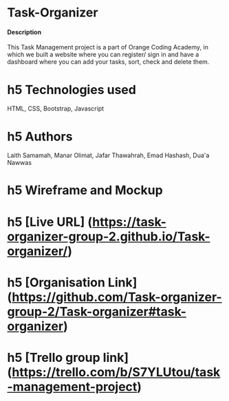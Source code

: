 # Task-Organizer


<h4> Description </h4>

This Task Management project is a part of Orange Coding Academy, in which we built a website where you can register/ sign in and have a dashboard where you can add your tasks, sort, check and delete them.

# h5 Technologies used

HTML, CSS, Bootstrap, Javascript

# h5 Authors

Laith Samamah, Manar Olimat, Jafar Thawahrah, Emad Hashash, Dua'a Nawwas

# h5 Wireframe and Mockup

# h5 [Live URL] (https://task-organizer-group-2.github.io/Task-organizer/)

# h5 [Organisation Link] (https://github.com/Task-organizer-group-2/Task-organizer#task-organizer)

# h5 [Trello group link] (https://trello.com/b/S7YLUtou/task-management-project)



